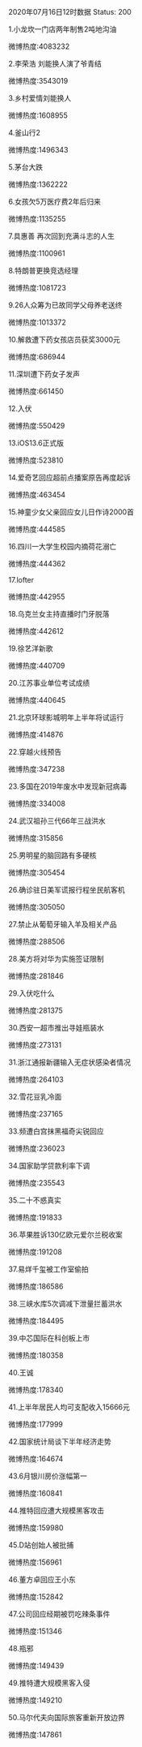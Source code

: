 2020年07月16日12时数据
Status: 200

1.小龙坎一门店两年制售2吨地沟油

微博热度:4083232

2.李荣浩 刘能换人演了爷青结

微博热度:3543019

3.乡村爱情刘能换人

微博热度:1608955

4.釜山行2

微博热度:1496343

5.茅台大跌

微博热度:1362222

6.女孩欠5万医疗费2年后归来

微博热度:1135255

7.具惠善 再次回到充满斗志的人生

微博热度:1100961

8.特朗普更换竞选经理

微博热度:1081723

9.26人众筹为已故同学父母养老送终

微博热度:1013372

10.解救遭下药女孩店员获奖3000元

微博热度:686944

11.深圳遭下药女子发声

微博热度:661450

12.入伏

微博热度:550429

13.iOS13.6正式版

微博热度:523810

14.爱奇艺回应超前点播案原告再度起诉

微博热度:463454

15.神童少女父亲回应女儿日作诗2000首

微博热度:444585

16.四川一大学生校园内摘荷花溺亡

微博热度:444362

17.lofter

微博热度:442955

18.乌克兰女主持直播时门牙脱落

微博热度:442612

19.徐艺洋新歌

微博热度:440709

20.江苏事业单位考试成绩

微博热度:440645

21.北京环球影城明年上半年将试运行

微博热度:414876

22.穿越火线预告

微博热度:347238

23.多国在2019年废水中发现新冠病毒

微博热度:334008

24.武汉祖孙三代66年三战洪水

微博热度:315856

25.男明星的脑回路有多硬核

微博热度:305454

26.确诊驻日美军谎报行程坐民航客机

微博热度:305050

27.禁止从葡萄牙输入羊及相关产品

微博热度:288506

28.美方将对华为实施签证限制

微博热度:281846

29.入伏吃什么

微博热度:281375

30.西安一超市推出寻娃瓶装水

微博热度:273131

31.浙江通报新疆输入无症状感染者情况

微博热度:264103

32.雪花豆乳冷面

微博热度:237165

33.频遭白宫抹黑福奇尖锐回应

微博热度:236023

34.国家助学贷款利率下调

微博热度:235543

35.二十不惑真实

微博热度:191833

36.苹果胜诉130亿欧元爱尔兰税收案

微博热度:191208

37.易烊千玺被工作室偷拍

微博热度:186586

38.三峡水库5次调减下泄量拦蓄洪水

微博热度:184495

39.中芯国际在科创板上市

微博热度:180358

40.王诚

微博热度:178340

41.上半年居民人均可支配收入15666元

微博热度:177999

42.国家统计局谈下半年经济走势

微博热度:164674

43.6月银川房价涨幅第一

微博热度:160841

44.推特回应遭大规模黑客攻击

微博热度:159980

45.D站创始人被批捕

微博热度:156961

46.董方卓回应王小东

微博热度:152842

47.公司回应经期被罚吃辣条事件

微博热度:151346

48.瓶邪

微博热度:149439

49.推特遭大规模黑客入侵

微博热度:149210

50.马尔代夫向国际旅客重新开放边界

微博热度:147861

